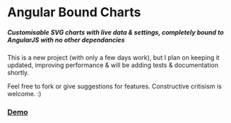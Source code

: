 # Angular Bound Charts

##### Customisable SVG charts with live data & settings, completely bound to AngularJS with no other dependancies

This is a new project (with only a few days work), but I plan on keeping it updated, improving performance & will be adding tests & documentation shortly.

Feel free to fork or give suggestions for features. Constructive critisism is welcome. :)

### [Demo](http://jakesidsmith.github.io/abc/)